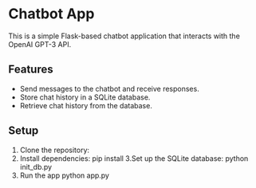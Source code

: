 # Chatbot App

This is a simple Flask-based chatbot application that interacts with the OpenAI GPT-3 API.

## Features

- Send messages to the chatbot and receive responses.
- Store chat history in a SQLite database.
- Retrieve chat history from the database.

## Setup

1. Clone the repository:
2. Install dependencies:
pip install
3.Set up the SQLite database:
python init_db.py
4. Run the app
python app.py

